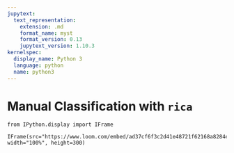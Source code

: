 ```yaml
---
jupytext:
  text_representation:
    extension: .md
    format_name: myst
    format_version: 0.13
    jupytext_version: 1.10.3
kernelspec:
  display_name: Python 3
  language: python
  name: python3
---
```


# Manual Classification with `rica`

```{code-cell} ipython3
from IPython.display import IFrame

IFrame(src="https://www.loom.com/embed/ad37cf6f3c2d41e48721f62168a8284e", width="100%", height=300)
```
